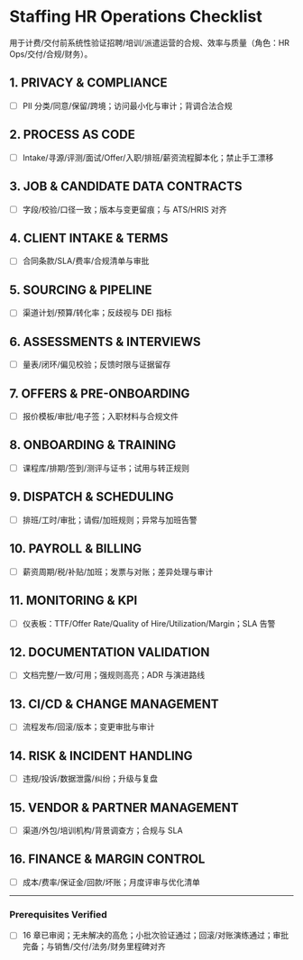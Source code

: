 <!-- Powered by BMAD™ Core -->

# Staffing HR Operations Checklist

用于计费/交付前系统性验证招聘/培训/派遣运营的合规、效率与质量（角色：HR Ops/交付/合规/财务）。

## 1. PRIVACY & COMPLIANCE

- [ ] PII 分类/同意/保留/跨境；访问最小化与审计；背调合法合规

## 2. PROCESS AS CODE

- [ ] Intake/寻源/评测/面试/Offer/入职/排班/薪资流程脚本化；禁止手工漂移

## 3. JOB & CANDIDATE DATA CONTRACTS

- [ ] 字段/校验/口径一致；版本与变更留痕；与 ATS/HRIS 对齐

## 4. CLIENT INTAKE & TERMS

- [ ] 合同条款/SLA/费率/合规清单与审批

## 5. SOURCING & PIPELINE

- [ ] 渠道计划/预算/转化率；反歧视与 DEI 指标

## 6. ASSESSMENTS & INTERVIEWS

- [ ] 量表/闭环/偏见校验；反馈时限与证据留存

## 7. OFFERS & PRE-ONBOARDING

- [ ] 报价模板/审批/电子签；入职材料与合规文件

## 8. ONBOARDING & TRAINING

- [ ] 课程库/排期/签到/测评与证书；试用与转正规则

## 9. DISPATCH & SCHEDULING

- [ ] 排班/工时/审批；请假/加班规则；异常与加班告警

## 10. PAYROLL & BILLING

- [ ] 薪资周期/税/补贴/加班；发票与对账；差异处理与审计

## 11. MONITORING & KPI

- [ ] 仪表板：TTF/Offer Rate/Quality of Hire/Utilization/Margin；SLA 告警

## 12. DOCUMENTATION VALIDATION

- [ ] 文档完整/一致/可用；强规则高亮；ADR 与演进路线

## 13. CI/CD & CHANGE MANAGEMENT

- [ ] 流程发布/回滚/版本；变更审批与审计

## 14. RISK & INCIDENT HANDLING

- [ ] 违规/投诉/数据泄露/纠纷；升级与复盘

## 15. VENDOR & PARTNER MANAGEMENT

- [ ] 渠道/外包/培训机构/背景调查方；合规与 SLA

## 16. FINANCE & MARGIN CONTROL

- [ ] 成本/费率/保证金/回款/坏账；月度评审与优化清单

---

### Prerequisites Verified

- [ ] 16 章已审阅；无未解决的高危；小批次验证通过；回滚/对账演练通过；审批完备；与销售/交付/法务/财务里程碑对齐
